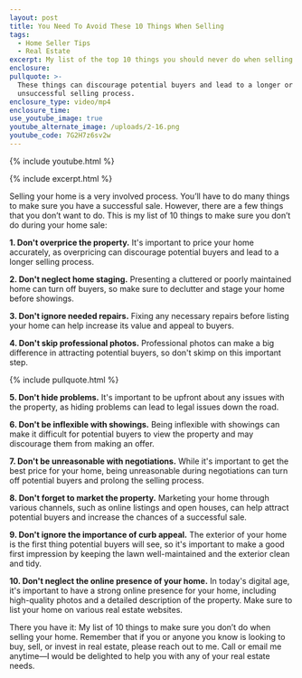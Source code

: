 ```yaml
---
layout: post
title: You Need To Avoid These 10 Things When Selling
tags:
  - Home Seller Tips
  - Real Estate
excerpt: My list of the top 10 things you should never do when selling a home.
enclosure:
pullquote: >-
  These things can discourage potential buyers and lead to a longer or
  unsuccessful selling process.
enclosure_type: video/mp4
enclosure_time:
use_youtube_image: true
youtube_alternate_image: /uploads/2-16.png
youtube_code: 7G2H7z6sv2w
---
```

{% include youtube.html %}

{% include excerpt.html %}

Selling your home is a very involved process. You’ll have to do many things to make sure you have a successful sale. However, there are a few things that you don’t want to do. This is my list of 10 things to make sure you don’t do during your home sale:&nbsp;

**1\. Don't overprice the property.** It's important to price your home accurately, as overpricing can discourage potential buyers and lead to a longer selling process.&nbsp;

**2\. Don't neglect home staging.** Presenting a cluttered or poorly maintained home can turn off buyers, so make sure to declutter and stage your home before showings.

**3\. Don't ignore needed repairs.** Fixing any necessary repairs before listing your home can help increase its value and appeal to buyers.

**4\. Don't skip professional photos.** Professional photos can make a big difference in attracting potential buyers, so don't skimp on this important step.

{% include pullquote.html %}

**5\. Don't hide problems.** It's important to be upfront about any issues with the property, as hiding problems can lead to legal issues down the road.

**6\. Don't be inflexible with showings.** Being inflexible with showings can make it difficult for potential buyers to view the property and may discourage them from making an offer.

**7\. Don't be unreasonable with negotiations.** While it's important to get the best price for your home, being unreasonable during negotiations can turn off potential buyers and prolong the selling process.

**8\. Don't forget to market the property.** Marketing your home through various channels, such as online listings and open houses, can help attract potential buyers and increase the chances of a successful sale.

**9\. Don't ignore the importance of curb appeal.** The exterior of your home is the first thing potential buyers will see, so it's important to make a good first impression by keeping the lawn well-maintained and the exterior clean and tidy.

**10\. Don't neglect the online presence of your home.** In today's digital age, it's important to have a strong online presence for your home, including high-quality photos and a detailed description of the property. Make sure to list your home on various real estate websites.&nbsp;

There you have it: My list of 10 things to make sure you don’t do when selling your home. Remember that if you or anyone you know is looking to buy, sell, or invest in real estate, please reach out to me. Call or email me anytime—I would be delighted to help you with any of your real estate needs.